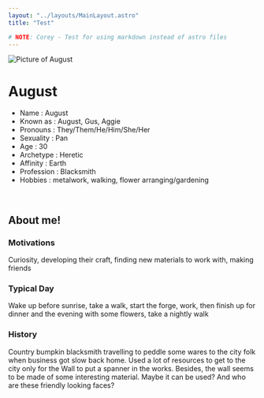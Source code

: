 ```yaml
---
layout: "../layouts/MainLayout.astro"
title: "Test"

# NOTE: Corey - Test for using markdown instead of astro files
---
```


<img id="ProfilePic" src="../../../images/August.png" alt="Picture of August">

# August

- Name : August
- Known as : August, Gus, Aggie
- Pronouns : They/Them/He/Him/She/Her
- Sexuality : Pan
- Age : 30
- Archetype : Heretic
- Affinity : Earth
- Profession : Blacksmith
- Hobbies : metalwork, walking, flower arranging/gardening

<br />

## About me!
### Motivations

Curiosity, developing their craft, finding new materials to work with, making friends

### Typical Day

Wake up before sunrise, take a walk, start the forge, work, then finish up for dinner and the evening with some flowers, take a nightly walk

### History

Country bumpkin blacksmith travelling to peddle some wares to the city folk when business got slow back home. Used a lot of resources to get to the city only for the Wall to put a spanner in the works. Besides, the wall seems to be made of some interesting material. Maybe it can be used? And who are these friendly looking faces?
